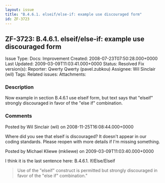 ```yaml
---
layout: issue
title: "B.4.6.1. elseif/else-if: example use discouraged form"
id: ZF-3723
---
```


ZF-3723: B.4.6.1. elseif/else-if: example use discouraged form
--------------------------------------------------------------

 Issue Type: Docs: Improvement Created: 2008-07-23T07:50:28.000+0000 Last Updated: 2009-03-09T11:03:41.000+0000 Status: Resolved Fix version(s): 
 Reporter:  Qwerty Qwerty (pavel.zubkou)  Assignee:  Wil Sinclair (wil)  Tags: 
 Related issues: 
 Attachments: 
### Description

Now example in section B.4.6.1 use elseif form, but text says that "elseif" strongly discouraged in favor of the "else if" combination.

 

 

### Comments

Posted by Wil Sinclair (wil) on 2008-11-25T16:08:44.000+0000

Where did you see that elseif is discouraged? It doesn't appear in our coding standards. Please reopen with more details if I'm missing something.

 

 

Posted by Michael Kliewe (mkliewe) on 2009-03-09T11:03:40.000+0000

I think it is the last sentence here: B.4.6.1. If/Else/Elseif

> Use of the "elseif" construct is permitted but strongly discouraged in favor of the "else if" combination."

 

 